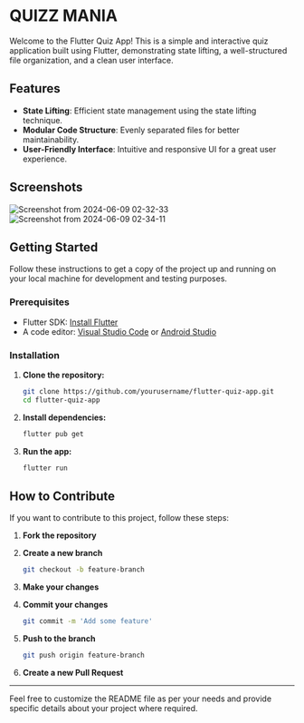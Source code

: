 
# QUIZZ MANIA

Welcome to the Flutter Quiz App! This is a simple and interactive quiz application built using Flutter, demonstrating state lifting, a well-structured file organization, and a clean user interface.

## Features

- **State Lifting**: Efficient state management using the state lifting technique.
- **Modular Code Structure**: Evenly separated files for better maintainability.
- **User-Friendly Interface**: Intuitive and responsive UI for a great user experience.

## Screenshots
![Screenshot from 2024-06-09 02-32-33](https://github.com/saumyasinha31/QUIZZ_MANIA/assets/103508561/d75b540b-c4de-49fb-9ae0-8e504d278363)
![Screenshot from 2024-06-09 02-34-11](https://github.com/saumyasinha31/QUIZZ_MANIA/assets/103508561/594c6324-fb57-41b8-abfc-55703bfd67aa)



## Getting Started

Follow these instructions to get a copy of the project up and running on your local machine for development and testing purposes.

### Prerequisites

- Flutter SDK: [Install Flutter](https://flutter.dev/docs/get-started/install)
- A code editor: [Visual Studio Code](https://code.visualstudio.com/) or [Android Studio](https://developer.android.com/studio)

### Installation

1. **Clone the repository:**

   ```bash
   git clone https://github.com/yourusername/flutter-quiz-app.git
   cd flutter-quiz-app
   ```

2. **Install dependencies:**

   ```bash
   flutter pub get
   ```

3. **Run the app:**

   ```bash
   flutter run
   ```


## How to Contribute

If you want to contribute to this project, follow these steps:

1. **Fork the repository**
2. **Create a new branch**

   ```bash
   git checkout -b feature-branch
   ```

3. **Make your changes**
4. **Commit your changes**

   ```bash
   git commit -m 'Add some feature'
   ```

5. **Push to the branch**

   ```bash
   git push origin feature-branch
   ```

6. **Create a new Pull Request**



---

Feel free to customize the README file as per your needs and provide specific details about your project where required.
